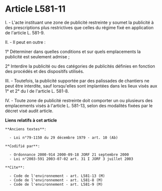 # Article L581-11

I. - L'acte instituant une zone de publicité restreinte y soumet la publicité à des prescriptions plus restrictives que
celles du régime fixé en application de l'article L. 581-9.

II. - Il peut en outre :

1° Déterminer dans quelles conditions et sur quels emplacements la publicité est seulement admise ;

2° Interdire la publicité ou des catégories de publicités définies en fonction des procédés et des dispositifs utilisés.

III. - Toutefois, la publicité supportée par des palissades de chantiers ne peut être interdite, sauf lorsqu'elles sont
implantées dans les lieux visés aux 1° et 2° du I de l'article L. 581-8.

IV. - Toute zone de publicité restreinte doit comporter un ou plusieurs des emplacements visés à l'article L. 581-13, selon
des modalités fixées par le décret visé audit article.

**Liens relatifs à cet article**

	**Anciens textes**:

	  - Loi n°79-1150 du 29 décembre 1979 - art. 10 (Ab)

	**Codifié par**:

	  - Ordonnance 2000-914 2000-09-18 JORF 21 septembre 2000
	  - Loi n°2003-591 2003-07-02 art. 31 I JORF 3 juillet 2003

	**Cite**:

	  - Code de l'environnement - art. L581-13 (M)
	  - Code de l'environnement - art. L581-8 (M)
	  - Code de l'environnement - art. L581-9 (M)
